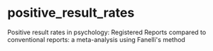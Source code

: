 # positive_result_rates
Positive result rates in psychology: Registered Reports compared to conventional reports: a meta-analysis using Fanelli's method
